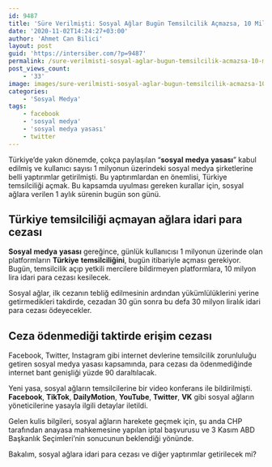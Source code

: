 ```yaml
---
id: 9487
title: 'Süre Verilmişti: Sosyal Ağlar Bugün Temsilcilik Açmazsa, 10 Milyon Lira Ceza Ödeyecek'
date: '2020-11-02T14:24:27+03:00'
author: 'Ahmet Can Bilici'
layout: post
guid: 'https://intersiber.com/?p=9487'
permalink: /sure-verilmisti-sosyal-aglar-bugun-temsilcilik-acmazsa-10-milyon-lira-ceza-odeyecek/
post_views_count:
    - '33'
image: images/sure-verilmisti-sosyal-aglar-bugun-temsilcilik-acmazsa-10-milyon-lira-ceza-odeyecek.jpg
categories:
    - 'Sosyal Medya'
tags:
    - facebook
    - 'sosyal medya'
    - 'sosyal medya yasası'
    - twitter
---
```


Türkiye’de yakın dönemde, çokça paylaşılan “**sosyal** **medya** **yasası**” kabul edilmiş ve kullanıcı sayısı 1 milyonun üzerindeki sosyal medya şirketlerine belli yaptırımlar getirilmişti. Bu yaptırımlardan en önemlisi, Türkiye temsilciliği açmak. Bu kapsamda uyulması gereken kurallar için, sosyal ağlara verilen 1 aylık sürenin bugün son günü.

## Türkiye temsilciliği açmayan ağlara idari para cezası

**Sosyal** **medya** **yasası** gereğince, günlük kullanıcısı 1 milyonun üzerinde olan platformların **Türkiye** **temsilciliğini**, bugün itibariyle açması gerekiyor. Bugün, temsilcilik açıp yetkili mercilere bildirmeyen platformlara, 10 milyon lira idari para cezası kesilecek.

Sosyal ağlar, ilk cezanın tebliğ edilmesinin ardından yükümlülüklerini yerine getirmedikleri takdirde, cezadan 30 gün sonra bu defa 30 milyon liralık idari para cezası ödeyecekler.

## Ceza ödenmediği taktirde erişim cezası

Facebook, Twitter, Instagram gibi internet devlerine temsilcilik zorunluluğu getiren sosyal medya yasası kapsamında, para cezası da ödenmediğinde internet bant genişliği yüzde 90 daraltılacak.

Yeni yasa, sosyal ağların temsilcilerine bir video konferans ile bildirilmişti. **Facebook**, **TikTok**, **DailyMotion**, **YouTube**, **Twitter**, **VK** gibi sosyal ağların yöneticilerine yasayla ilgili detaylar iletildi.

Gelen kulis bilgileri, sosyal ağların harekete geçmek için, şu anda CHP tarafından anayasa mahkemesine yapılan iptal başvurusu ve 3 Kasım ABD Başkanlık Seçimleri’nin sonucunun beklendiği yönünde.

Bakalım, sosyal ağlara idari para cezası ve diğer yaptırımlar getirilecek mi?